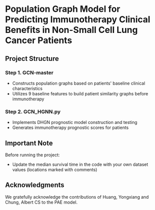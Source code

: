 # Population Graph Model for Predicting Immunotherapy Clinical Benefits in Non-Small Cell Lung Cancer Patients

## Project Structure

### Step 1. GCN-master 
- Constructs population graphs based on patients' baseline clinical characteristics
- Utilizes 9 baseline features to build patient similarity graphs before immunotherapy

### Step 2. GCN_HGNN.py
- Implements DHGN prognostic model construction and testing
- Generates immunotherapy prognostic scores for patients

## Important Note
Before running the project:
- Update the median survival time in the code with your own dataset values (locations marked with comments)

## Acknowledgments
We gratefully acknowledge the contributions of Huang, Yongxiang and Chung, Albert CS to the PAE model.
